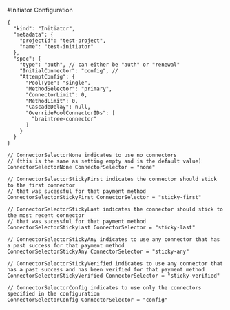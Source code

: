 #Initiator Configuration



```json5
{
  "kind": "Initiator",
  "metadata": {
    "projectId": "test-project",
    "name": "test-initiator"
  },
  "spec": {
    "type": "auth", // can either be "auth" or "renewal"
    "InitialConnector": "config", //
    "AttemptConfig": {
      "PoolType": "single",
      "MethodSelector": "primary",
      "ConnectorLimit": 0,
      "MethodLimit": 0,
      "CascadeDelay": null,
      "OverridePoolConnectorIDs": [
        "braintree-connector"
      ]
    }
  }
}
```

	// ConnectorSelectorNone indicates to use no connectors
	// (this is the same as setting empty and is the default value)
	ConnectorSelectorNone ConnectorSelector = "none"

	// ConnectorSelectorStickyFirst indicates the connector should stick to the first connector
	// that was sucessful for that payment method
	ConnectorSelectorStickyFirst ConnectorSelector = "sticky-first"

	// ConnectorSelectorStickyLast indicates the connector should stick to the most recent connector
	// that was sucessful for that payment method
	ConnectorSelectorStickyLast ConnectorSelector = "sticky-last"

	// ConnectorSelectorStickyAny indicates to use any connector that has a past success for that payment method
	ConnectorSelectorStickyAny ConnectorSelector = "sticky-any"

	// ConnectorSelectorStickyVerified indicates to use any connector that has a past success and has been verified for that payment method
	ConnectorSelectorStickyVerified ConnectorSelector = "sticky-verified"

	// ConnectorSelectorConfig indicates to use only the connectors specified in the configuration
	ConnectorSelectorConfig ConnectorSelector = "config"